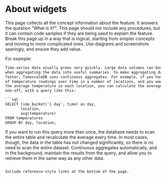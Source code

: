 # About widgets
This page collects all the concept information about the feature. It answers the
question "What is it?". This page should not include any procedures, but it can
contain code samples if they are being used to explain the feature. Break this
page up in a way that is logical, starting from simpler concepts and moving to
more complicated ones. Use diagrams and screenshots sparingly, and ensure they add
value.

For example:

```txt
Time-series data usually grows very quickly. Large data volumes can become slow
when aggregating the data into useful summaries. To make aggregating data
faster, TimescaleDB uses continuous aggregates. For example, if you have a table
of temperature readings over time in a number of locations, and you want to find
the average temperature in each location, you can calculate the average as a
one-off, with a query like this:

```sql
SELECT time_bucket('1 day', time) as day,
       location,
       avg(temperature)
FROM temperatures
GROUP BY day, location;
```

If you want to run this query more than once, the database needs to scan the
entire table and recalculate the average every time. In most cases, though, the
data in the table has not changed significantly, so there is no need to scan the
entire dataset. Continuous aggregates automatically, and in the background,
maintain the results from the query, and allow you to retrieve them in the same
way as any other data.
```

Include reference-style links at the bottom of the page.
